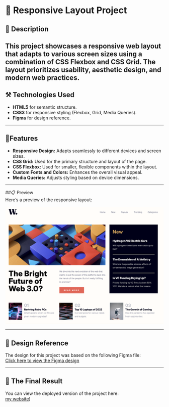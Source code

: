 # 🧩​ Responsive Layout Project  

## 📌 Description  
This project showcases a responsive web layout that adapts to various screen sizes using a combination of **CSS Flexbox** and **CSS Grid**. The layout prioritizes usability, aesthetic design, and modern web practices.
---

## ⚒️​ Technologies Used  
- **HTML5** for semantic structure.  
- **CSS3** for responsive styling (Flexbox, Grid, Media Queries).  
- **Figma** for design reference.  
---

## 🎯Features  
- **Responsive Design:** Adapts seamlessly to different devices and screen sizes.  
- **CSS Grid:** Used for the primary structure and layout of the page.  
- **CSS Flexbox:** Used for smaller, flexible components within the layout.  
- **Custom Fonts and Colors:** Enhances the overall visual appeal.  
- **Media Queries:** Adjusts styling based on device dimensions.

---

##📋​ Preview  
Here’s a preview of the responsive layout:  

![Responsive Layout Preview](screenshot.png)  


---

## 📝​ Design Reference  
The design for this project was based on the following Figma file:  
[Click here to view the Figma design]([https://www.figma.com/file/your-figma-link-here](https://www.figma.com/design/87gRFe00lSsdbnQx83jufY/FLEX-GRID-RESPONSIVE?node-id=0-1&p=f))  

---

## 📱​ The Final Result  
You can view the deployed version of the project here:  
[my website]([https://littlefoxy1nk.github.io/PIXELPERFECT/))  



